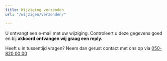 ```yaml
---
title: Wijziging verzonden
url: "/wijzigen/verzonden/"

---
```

U ontvangt een e-mail met uw wijziging. Controleert u deze gegevens goed en bij **akkoord ontvangen wij graag een reply.**

Heeft u in tussentijd vragen? Neem dan gerust contact met ons op via [050-820 00 00](tel:+31508200000)